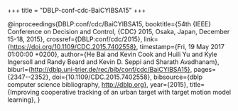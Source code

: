 +++
title = "DBLP-conf-cdc-BaiCYIBSA15"
+++

@inproceedings{DBLP:conf/cdc/BaiCYIBSA15,
   booktitle={54th {IEEE} Conference on Decision and Control, {CDC} 2015, Osaka, Japan, December 15-18, 2015},
   crossref={DBLP:conf/cdc/2015},
   link={https://doi.org/10.1109/CDC.2015.7402558},
   timestamp={Fri, 19 May 2017 01:00:00 +0200},
   author={He Bai and
Kevin Cook and
Huili Yu and
Kyle Ingersoll and
Randy Beard and
Kevin D. Seppi and
Sharath Avadhanam},
   biburl={http://dblp.uni-trier.de/rec/bib/conf/cdc/BaiCYIBSA15},
   pages={2347--2352},
   doi={10.1109/CDC.2015.7402558},
   bibsource={dblp computer science bibliography, http://dblp.org},
   year={2015},
   title={Improving cooperative tracking of an urban target with target motion
model learning},
}
